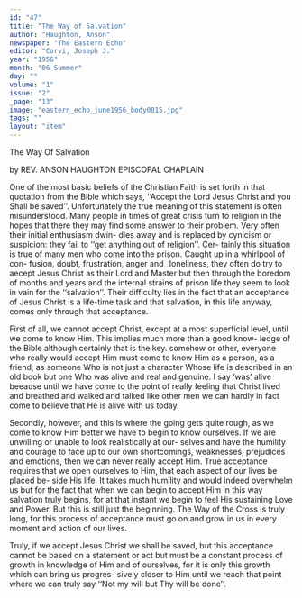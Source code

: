 ```yaml
---
id: "47"
title: "The Way of Salvation"
author: "Haughton, Anson"
newspaper: "The Eastern Echo"
editor: "Corvi, Joseph J."
year: "1956"
month: "06 Summer"
day: ""
volume: "1"
issue: "2"
_page: "13"
image: "eastern_echo_june1956_body0015.jpg"
tags: ""
layout: "item"
---
```

The Way Of Salvation

by REV. ANSON HAUGHTON
EPISCOPAL CHAPLAIN

One of the most basic beliefs of the Christian
Faith is set forth in that quotation from the Bible
which says, ‘‘Accept the Lord Jesus Christ and you
Shall be saved’’. Unfortunately the true meaning
of this statement is often misunderstood. Many
people in times of great crisis turn to religion in the
hopes that there they may find some answer to their
problem. Very often their initial enthusiasm dwin-
dles away and is replaced by cynicism or suspicion:
they fail to ‘‘get anything out of religion’’. Cer-
tainly this situation is true of many men who come
into the prison. Caught up in a whirlpool of con-
fusion, doubt, frustration, anger and_ loneliness,
they often do try to aecept Jesus Christ as their
Lord and Master but then through the boredom of
months and years and the internal strains of prison
life they seem to look in vain for the ‘‘salvation’’.
Their difficulty lies in the fact that an acceptance of
Jesus Christ is a life-time task and that salvation,
in this life anyway, comes only through that
acceptance.

First of all, we cannot accept Christ, except at
a most superficial level, until we come to know
Him. This implies much more than a good know-
ledge of the Bible although certainly that is the key.
somehow or other, everyone who really would
accept Him must come to know Him as a person,
as a friend, as someone Who is not just a character
Whose life is described in an old book but one Who
was alive and real and genuine. I say ‘was’ alive
beeause until we have come to the point of really
feeling that Christ lived and breathed and walked
and talked like other men we can hardly in fact
come to believe that He is alive with us today.

Secondly, however, and this is where the going
gets quite rough, as we come to know Him better
we have to begin to know ourselves. If we are
unwilling or unable to look realistically at our-
selves and have the humility and courage to face up
to our own shortcomings, weaknesses, prejudices and
emotions, then we can never really accept Him.
True acceptance requires that we open ourselves
to Him, that each aspect of our lives be placed be-
side His life. It takes much humility and would
indeed overwhelm us but for the fact that when we
can begin to accept Him in this way salvation
truly begins, for at that instant we begin to feel
His sustaining Love and Power. But this is still
just the beginning. The Way of the Cross is truly
long, for this process of acceptance must go on and
grow in us in every moment and action of our lives.

Truly, if we accept Jesus Christ we shall be
saved, but this acceptance cannot be based on a
statement or act but must be a constant process of
growth in knowledge of Him and of ourselves, for
it is only this growth which can bring us progres-
sively closer to Him until we reach that point
where we can truly say ‘‘Not my will but Thy will
be done’’.
